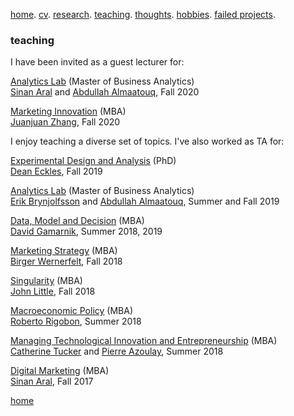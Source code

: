 [home](./). [cv](./assets/files/coming_soon.md). [research](./research.md). [teaching](./teaching.md). [thoughts](./thought.md). [hobbies](./hobby.md). [failed projects](./failed.md).

### teaching 

I have been invited as a guest lecturer for:

<ins>Analytics Lab</ins> (Master of Business Analytics) <br/>
[Sinan Aral](https://mitsloan.mit.edu/faculty/directory/sinan-kayhan-aral) and [Abdullah Almaatouq](https://mitsloan.mit.edu/faculty/directory/abdullah-almaatouq), Fall 2020

<ins>Marketing Innovation</ins> (MBA) <br/>
[Juanjuan Zhang](https://mitsloan.mit.edu/faculty/directory/juanjuan-zhang), Fall 2020

I enjoy teaching a diverse set of topics. I've also worked as TA for:

<ins>Experimental Design and Analysis</ins> (PhD) <br/>
[Dean Eckles](https://mitsloan.mit.edu/faculty/directory/dean-eckles), Fall 2019

<ins>Analytics Lab</ins> (Master of Business Analytics) <br/>
[Erik Brynjolfsson](http://digital.mit.edu/erik/) and [Abdullah Almaatouq](https://mitsloan.mit.edu/faculty/directory/abdullah-almaatouq), Summer and Fall 2019

<ins>Data, Model and Decision</ins> (MBA) <br/>
[David Gamarnik](http://www.mit.edu/~gamarnik/home.html), Summer 2018, 2019

<ins>Marketing Strategy</ins> (MBA)<br/>
[Birger Wernerfelt](https://mitsloan.mit.edu/faculty/directory/birger-wernerfelt), Fall 2018

<ins>Singularity</ins> (MBA)<br/>
[John Little](https://mitsloan.mit.edu/faculty/directory/john-d-c-little), Fall 2018

<ins>Macroeconomic Policy</ins> (MBA)<br/>
[Roberto Rigobon](https://mitsloan.mit.edu/faculty/directory/roberto-rigobon), Summer 2018

<ins>Managing Technological Innovation and Entrepreneurship</ins> (MBA) <br/>
[Catherine Tucker](https://mitsloan.mit.edu/faculty/directory/catherine-tucker) and [Pierre Azoulay](https://mitsloan.mit.edu/faculty/directory/pierre-azoulay), Summer 2018

<ins>Digital Marketing</ins> (MBA) <br/>
[Sinan Aral](https://mitsloan.mit.edu/faculty/directory/sinan-kayhan-aral), Fall 2017


[home](./)
